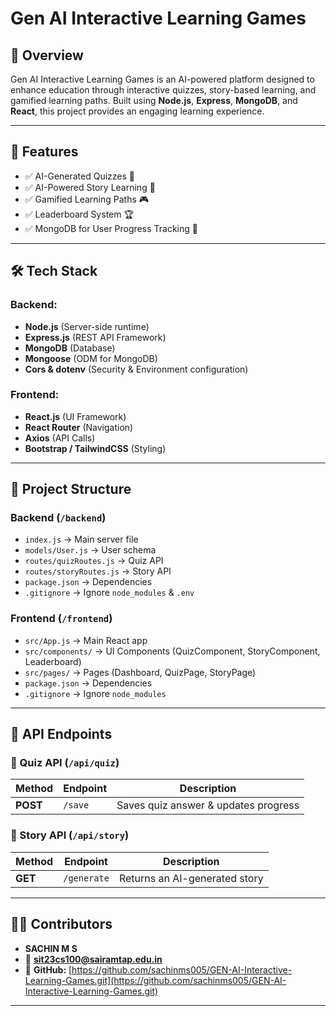 # Gen AI Interactive Learning Games

## 📌 Overview

Gen AI Interactive Learning Games is an AI-powered platform designed to enhance education through interactive quizzes, story-based learning, and gamified learning paths. Built using **Node.js**, **Express**, **MongoDB**, and **React**, this project provides an engaging learning experience.

---

## 🚀 Features

- ✅ AI-Generated Quizzes 🧠
- ✅ AI-Powered Story Learning 📖
- ✅ Gamified Learning Paths 🎮
- ✅ Leaderboard System 🏆
- ✅ MongoDB for User Progress Tracking 💾

---

## 🛠️ Tech Stack

### Backend:

- **Node.js** (Server-side runtime)
- **Express.js** (REST API Framework)
- **MongoDB** (Database)
- **Mongoose** (ODM for MongoDB)
- **Cors & dotenv** (Security & Environment configuration)

### Frontend:

- **React.js** (UI Framework)
- **React Router** (Navigation)
- **Axios** (API Calls)
- **Bootstrap / TailwindCSS** (Styling)

---

## 📂 Project Structure

### Backend (`/backend`)

- `index.js` → Main server file
- `models/User.js` → User schema
- `routes/quizRoutes.js` → Quiz API
- `routes/storyRoutes.js` → Story API
- `package.json` → Dependencies
- `.gitignore` → Ignore `node_modules` & `.env`

### Frontend (`/frontend`)

- `src/App.js` → Main React app
- `src/components/` → UI Components (QuizComponent, StoryComponent, Leaderboard)
- `src/pages/` → Pages (Dashboard, QuizPage, StoryPage)
- `package.json` → Dependencies
- `.gitignore` → Ignore `node_modules`

---

## 🔌 API Endpoints

### 🎯 Quiz API (`/api/quiz`)

| Method   | Endpoint | Description                          |
| -------- | -------- | ------------------------------------ |
| **POST** | `/save`  | Saves quiz answer & updates progress |

### 📖 Story API (`/api/story`)

| Method  | Endpoint    | Description                   |
| ------- | ----------- | ----------------------------- |
| **GET** | `/generate` | Returns an AI-generated story |

---

## 👨‍💻 Contributors

- **SACHIN M S**
- 📧 **[sit23cs100@sairamtap.edu.in](mailto\:sit23cs100@sairamtap.edu.in)**
- 🔗 **GitHub:** [https://github.com/sachinms005/GEN-AI-Interactive-Learning-Games.git](https://github.com/sachinms005/GEN-AI-Interactive-Learning-Games.git)

---

##

